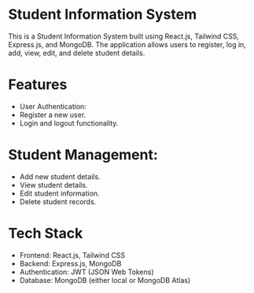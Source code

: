 # Student Information System
This is a Student Information System built using React.js, Tailwind CSS, Express.js, and MongoDB. The application allows users to register, log in, add, view, edit, and delete student details.

# Features
- User Authentication:
- Register a new user.
- Login and logout functionality.

# Student Management:
- Add new student details.
- View student details.
- Edit student information.
- Delete student records.

# Tech Stack
- Frontend: React.js, Tailwind CSS
- Backend: Express.js, MongoDB
- Authentication: JWT (JSON Web Tokens)
- Database: MongoDB (either local or MongoDB Atlas)


